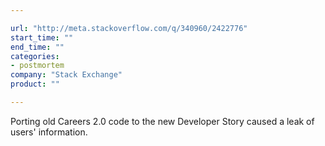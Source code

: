 ```yaml
---

url: "http://meta.stackoverflow.com/q/340960/2422776"
start_time: ""
end_time: ""
categories:
- postmortem
company: "Stack Exchange"
product: ""

---
```


Porting old Careers 2.0 code to the new Developer Story caused a leak of users' information.
